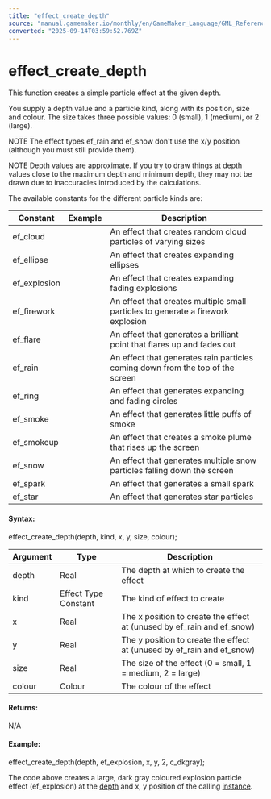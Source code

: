 ```yaml
---
title: "effect_create_depth"
source: "manual.gamemaker.io/monthly/en/GameMaker_Language/GML_Reference/Drawing/Particles/effect_create_depth.htm"
converted: "2025-09-14T03:59:52.769Z"
---
```


# effect\_create\_depth

This function creates a simple particle effect at the given depth.

You supply a depth value and a particle kind, along with its position, size and colour. The size takes three possible values: 0 (small), 1 (medium), or 2 (large).

NOTE The effect types ef\_rain and ef\_snow don't use the x/y position (although you must still provide them).

NOTE Depth values are approximate. If you try to draw things at depth values close to the maximum depth and minimum depth, they may not be drawn due to inaccuracies introduced by the calculations.

The available constants for the different particle kinds are:

| Constant | Example | Description |
| --- | --- | --- |
| ef_cloud |  | An effect that creates random cloud particles of varying sizes |
| ef_ellipse |  | An effect that creates expanding ellipses |
| ef_explosion |  | An effect that creates expanding fading explosions |
| ef_firework |  | An effect that creates multiple small particles to generate a firework explosion |
| ef_flare |  | An effect that generates a brilliant point that flares up and fades out |
| ef_rain |  | An effect that generates rain particles coming down from the top of the screen |
| ef_ring |  | An effect that generates expanding and fading circles |
| ef_smoke |  | An effect that generates little puffs of smoke |
| ef_smokeup |  | An effect that creates a smoke plume that rises up the screen |
| ef_snow |  | An effect that generates multiple snow particles falling down the screen |
| ef_spark |  | An effect that generates a small spark |
| ef_star |  | An effect that generates star particles |

#### Syntax:

effect\_create\_depth(depth, kind, x, y, size, colour);

| Argument | Type | Description |
| --- | --- | --- |
| depth | Real | The depth at which to create the effect |
| kind | Effect Type Constant | The kind of effect to create |
| x | Real | The x position to create the effect at (unused by ef_rain and ef_snow) |
| y | Real | The y position to create the effect at (unused by ef_rain and ef_snow) |
| size | Real | The size of the effect (0 = small, 1 = medium, 2 = large) |
| colour | Colour | The colour of the effect |

#### Returns:

N/A

#### Example:

effect\_create\_depth(depth, ef\_explosion, x, y, 2, c\_dkgray);

The code above creates a large, dark gray coloured explosion particle effect (ef\_explosion) at the [depth](../../../../../../../GameMaker_Language/GML_Reference/Asset_Management/Instances/Instance_Variables/depth.md) and x, y position of the calling [instance](../../../../Quick_Start_Guide/Objects_And_Instances.md).